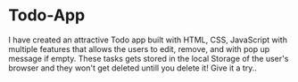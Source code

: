 # Todo-App
I have created an attractive Todo app built with HTML, CSS, JavaScript with multiple features that allows the users to edit, remove, and with pop up message if empty. These tasks gets stored in the local Storage of the user's browser and they won't get deleted untill you delete it! Give it a try..
